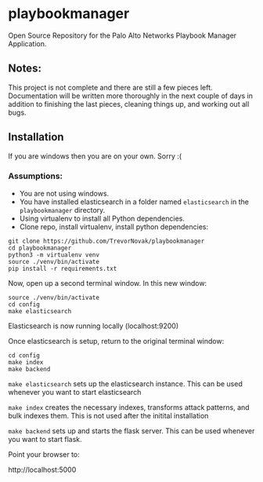 # playbookmanager
Open Source Repository for the Palo Alto Networks Playbook Manager Application.

## Notes:

This project is not complete and there are still a few pieces left. Documentation will be written more thoroughly in the next couple of days in addition to finishing the last pieces, cleaning things up, and working out all bugs.

## Installation

If you are windows then you are on your own. Sorry :(

### Assumptions:

* You are not using windows.
* You have installed elasticsearch in a folder named `elasticsearch` in the `playbookmanager` directory.
* Using virtualenv to install all Python dependencies.
* Clone repo, install virtualenv, install python dependencies:

```
git clone https://github.com/TrevorNovak/playbookmanager
cd playbookmanager
python3 -m virtualenv venv 
source ./venv/bin/activate 
pip install -r requirements.txt
```
Now, open up a second terminal window. In this new window:

```
source ./venv/bin/activate
cd config
make elasticsearch
```
Elasticsearch is now running locally (localhost:9200)

Once elasticsearch is setup, return to the original terminal window:

```
cd config
make index
make backend
```


`make elasticsearch` sets up the elasticsearch instance. This can be used whenever you want to start elasticsearch


`make index` creates the necessary indexes, transforms attack patterns, and bulk indexes them. This is not used after the initital installation


`make backend` sets up and starts the flask server. This can be used whenever you want to start flask.


Point your browser to:

http://localhost:5000
